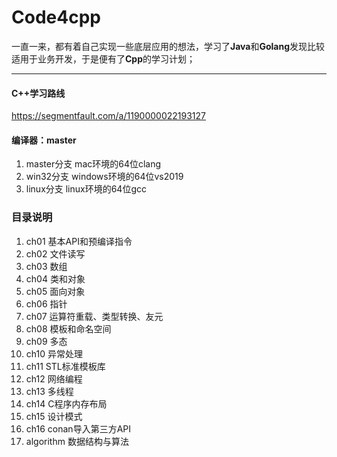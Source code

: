 # Code4cpp

一直一来，都有着自己实现一些底层应用的想法，学习了**Java**和**Golang**发现比较适用于业务开发，于是便有了**Cpp**的学习计划；

---

#### C++学习路线
https://segmentfault.com/a/1190000022193127

#### 编译器：master 
1. master分支 mac环境的64位clang
2. win32分支 windows环境的64位vs2019
3. linux分支 linux环境的64位gcc

### 目录说明
1. ch01 基本API和预编译指令
2. ch02 文件读写
3. ch03 数组
4. ch04 类和对象
5. ch05 面向对象
6. ch06 指针
7. ch07 运算符重载、类型转换、友元
8. ch08 模板和命名空间
9. ch09 多态
10. ch10 异常处理
11. ch11 STL标准模板库
12. ch12 网络编程
13. ch13 多线程
14. ch14 C程序内存布局
15. ch15 设计模式
16. ch16 conan导入第三方API
16. algorithm 数据结构与算法